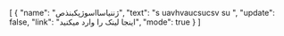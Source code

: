 [
  {
    "name": "ژننیاسااسوژپکبنذص",
    "text": "s uavhvaucsucsv su ",
    "update": false,
    "link": "اینجا لینک را وارد میکنید",
    "mode": true
  }
]
